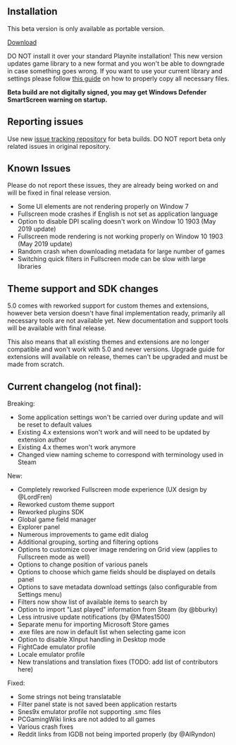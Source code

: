 ## Installation

This beta version is only available as portable version.

[Download](https://www.playnite.link/download/Beta5.zip)

DO NOT install it over your standard Playnite installation! This new version updates game library to a new format and you won't be able to downgrade in case something goes wrong. If you want to use your current library and settings please follow [this guide](https://github.com/JosefNemec/Playnite/wiki/Testing-beta-version) on how to properly copy all necessary files.

**Beta build are not digitally signed, you may get Windows Defender SmartScreen warning on startup.**

## Reporting issues

Use new [issue tracking repository](https://github.com/JosefNemec/Playnite.Testing/issues) for beta builds. DO NOT report beta only related issues in original repository.

## Known Issues
Please do not report these issues, they are already being worked on and will be fixed in final release version.

* Some UI elements are not rendering properly on Window 7
* Fullscreen mode crashes if English is not set as application language
* Option to disable DPI scaling doesn't work on Window 10 1903 (May 2019 update)
* Fullscreen mode rendering is not working properly on Window 10 1903 (May 2019 update)
* Random crash when downloading metadata for large number of games
* Switching quick filters in Fullscreen mode can be slow with large libraries

## Theme support and SDK changes

5.0 comes with reworked support for custom themes and extensions, however beta version doesn't have final implementation ready, primarily all necessary tools are not available yet. New documentation and support tools will be available with final release.

This also means that all existing themes and extensions are no longer compatible and won't work with 5.0 and never versions. Upgrade guide for extensions will available on release, themes can't be upgraded and must be made from scratch.

## Current changelog (not final):

Breaking:
* Some application settings won't be carried over during update and will be reset to default values
* Existing 4.x extensions won't work and will need to be updated by extension author
* Existing 4.x themes won't work anymore
* Changed view naming scheme to correspond with terminology used in Steam

New:
* Completely reworked Fullscreen mode experience (UX design by @LordFren)
* Reworked custom theme support
* Reworked plugins SDK
* Global game field manager
* Explorer panel
* Numerous improvements to game edit dialog
* Additional grouping, sorting and filtering options
* Options to customize cover image rendering on Grid view (applies to Fullscreen mode as well)
* Options to change position of various panels
* Options to choose which game fields should be displayed on details panel
* Options to save metadata download settings (also configurable from Settings menu)
* Filters now show list of available items to search by
* Option to import "Last played" information from Steam (by @bburky)
* Less intrusive update notifications (by @Mates1500)
* Separate menu for importing Microsoft Store games
* .exe files are now in default list when selecting game icon
* Option to disable XInput handling in Desktop mode
* FightCade emulator profile
* Locale emulator profile
* New translations and translation fixes (TODO: add list of contributors here)

Fixed:
* Some strings not being translatable
* Filter panel state is not saved been application restarts
* Snes9x emulator profile not supporting .smc files
* PCGamingWiki links are not added to all games
* Various crash fixes
* Reddit links from IGDB not being imported properly (by @AIRyndon)
